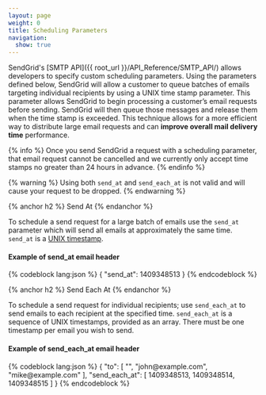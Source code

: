 ```yaml
---
layout: page
weight: 0
title: Scheduling Parameters
navigation:
  show: true
---
```


SendGrid's [SMTP API]({{ root_url }}/API_Reference/SMTP_API/) allows developers to specify custom scheduling parameters. Using the parameters defined below, SendGrid will allow a customer to queue batches of emails targeting individual recipients by using a UNIX time stamp parameter. This parameter allows SendGrid to begin processing a customer’s email requests before sending. SendGrid will then queue those messages and release them when the time stamp is exceeded. This technique allows for a more efficient way to distribute large email requests and can **improve overall mail delivery time** performance.

{% info %}
Once you send SendGrid a request with a scheduling parameter, that email request cannot be cancelled and we currently only accept time stamps no greater than 24 hours in advance.
{% endinfo %}

{% warning %}
Using both `send_at` and `send_each_at` is not valid and will cause your request to be dropped.
{% endwarning %}

{% anchor h2 %}
Send At
{% endanchor %}	
	
To schedule a send request for a large batch of emails use the `send_at` parameter which will send all emails at approximately the same time. `send_at` is a [UNIX timestamp](https://en.wikipedia.org/wiki/Unix_time).

<h4>Example of send_at email header</h4>
{% codeblock lang:json %}
{
  "send_at": 1409348513
}
{% endcodeblock %}

{% anchor h2 %}
Send Each At
{% endanchor %}	
	
To schedule a send request for individual recipients; use `send_each_at` to send emails to each recipient at the specified time. `send_each_at` is a sequence of UNIX timestamps, provided as an array. There must be one timestamp per email you wish to send.

<h4>Example of send_each_at email header</h4>
{% codeblock lang:json %}
{
  "to": [
    "<ben@example.com>",
    "john@example.com",
    "mike@example.com"
  ],
  "send_each_at": [
    1409348513,
    1409348514,
    1409348515
  ]
}
{% endcodeblock %}
